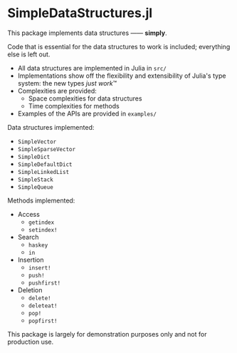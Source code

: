 # SimpleDataStructures.jl

This package implements data structures —— **simply**.

Code that is essential for the data structures to work is included; everything else is left out.

- All data structures are implemented in Julia in `src/`
- Implementations show off the flexibility and extensibility of Julia's type system: the new types *just work*™
- Complexities are provided:
    - Space complexities for data structures
    - Time complexities for methods
- Examples of the APIs are provided in `examples/`

Data structures implemented:
- `SimpleVector`
- `SimpleSparseVector`
- `SimpleDict`
- `SimpleDefaultDict`
- `SimpleLinkedList`
- `SimpleStack`
- `SimpleQueue`

Methods implemented:
- Access
    - `getindex`
    - `setindex!`
- Search
    - `haskey`
    - `in`
- Insertion
    - `insert!`
    - `push!`
    - `pushfirst!`
- Deletion
    - `delete!`
    - `deleteat!`
    - `pop!`
    - `popfirst!`

This package is largely for demonstration purposes only and not for production use.
